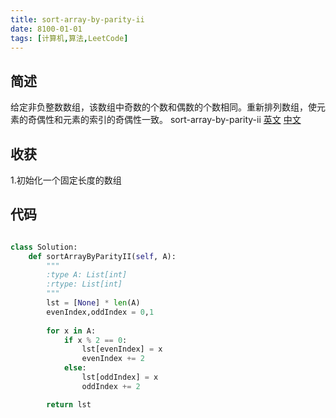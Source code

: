 ```yaml
---
title: sort-array-by-parity-ii
date: 8100-01-01
tags: [计算机,算法,LeetCode]
---
```

## 简述
给定非负整数数组，该数组中奇数的个数和偶数的个数相同。重新排列数组，使元素的奇偶性和元素的索引的奇偶性一致。
sort-array-by-parity-ii [英文](https://leetcode.com/problems/sort-array-by-parity-ii/) [中文](https://leetcode-cn.com/problems/sort-array-by-parity-ii/)
## 收获
1.初始化一个固定长度的数组
<!-- more -->

## 代码
```py

class Solution:
    def sortArrayByParityII(self, A):
        """
        :type A: List[int]
        :rtype: List[int]
        """
        lst = [None] * len(A)
        evenIndex,oddIndex = 0,1
        
        for x in A:
            if x % 2 == 0:
                lst[evenIndex] = x
                evenIndex += 2
            else:
                lst[oddIndex] = x
                oddIndex += 2

        return lst

```
